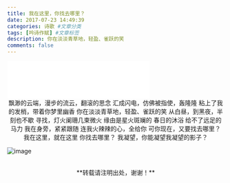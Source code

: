 ```yaml
---
title: 我在这里，你找去哪里？
date: 2017-07-23 14:49:39
categories: 诗歌 #文章分类
tags: [吟诗作赋] #文章标签
description: 你在淡淡青草地，轻盈、雀跃的笑
comments: false
---
```



<!--more-->
<iframe frameborder="no" border="0" marginwidth="0" marginheight="0" width=330 height=86 src="//music.163.com/outchain/player?type=2&id=31445772&auto=1&height=66"></iframe>


<center>
飘渺的云端，漫步的流云，翻滚的思念
汇成闪电，仿佛被指使，轰隆隆
粘上了我的发梢，带着你梦里幽香
你在淡淡青草地，轻盈、雀跃的笑
从白昼，到黑夜，半刻也不歇
寻找，灯火阑珊几束微火
缘由是星火斑斓的
春日的沐浴
给不了远足的马力
我在身旁，紧紧跟随
连我火辣辣的心，全给你
可你现在，又要找去哪里？
我在这里，就在这里
你找去哪里？ 
我凝望，你能凝望我凝望的影子？ 
</center>

![image](http://otkzd4sua.bkt.clouddn.com/307002.jpg)

<br/>
<center>**转载请注明出处，谢谢！**</center>